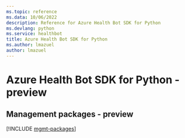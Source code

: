 ```yaml
---
ms.topic: reference
ms.data: 10/06/2022
description: Reference for Azure Health Bot SDK for Python
ms.devlang: python
ms.service: healthbot
title: Azure Health Bot SDK for Python
ms.author: lmazuel
author: lmazuel
---
```

# Azure Health Bot SDK for Python - preview

## Management packages - preview
[!INCLUDE [mgmt-packages](health-bot-mgmt-index.md)]
